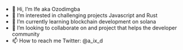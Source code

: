 - 👋 Hi, I’m Ife aka Ozodimgba
- 👀 I’m interested in challenging projects Javascript and Rust
- 🌱 I’m currently learning blockchain development on solana
- 💞️ I’m looking to collaborate on and project that helps the developer community
- 📫 How to reach me Twitter: @a_ix_d

<!---
Ife2002/Ife2002 is a ✨ special ✨ repository because its `README.md` (this file) appears on your GitHub profile.
You can click the Preview link to take a look at your changes.
--->
